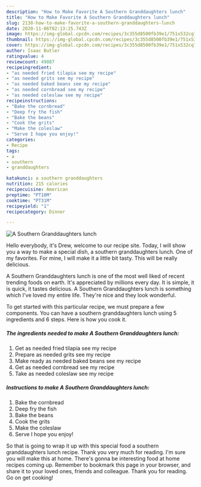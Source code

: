 ```yaml
---
description: "How to Make Favorite A Southern Granddaughters lunch"
title: "How to Make Favorite A Southern Granddaughters lunch"
slug: 2138-how-to-make-favorite-a-southern-granddaughters-lunch
date: 2020-11-06T02:13:25.743Z
image: https://img-global.cpcdn.com/recipes/3c355d8500fb39e1/751x532cq70/a-southern-granddaughters-lunch-recipe-main-photo.jpg
thumbnail: https://img-global.cpcdn.com/recipes/3c355d8500fb39e1/751x532cq70/a-southern-granddaughters-lunch-recipe-main-photo.jpg
cover: https://img-global.cpcdn.com/recipes/3c355d8500fb39e1/751x532cq70/a-southern-granddaughters-lunch-recipe-main-photo.jpg
author: Isaac Butler
ratingvalue: 4
reviewcount: 49887
recipeingredient:
- "as needed fried tilapia see my recipe"
- "as needed grits see my recipe"
- "as needed baked beans see my recipe"
- "as needed cornbread see my recipe"
- "as needed coleslaw see my recipe"
recipeinstructions:
- "Bake the cornbread"
- "Deep fry the fish"
- "Bake the beans"
- "Cook the grits"
- "Make the coleslaw"
- "Serve I hope you enjoy!"
categories:
- Recipe
tags:
- a
- southern
- granddaughters

katakunci: a southern granddaughters 
nutrition: 215 calories
recipecuisine: American
preptime: "PT10M"
cooktime: "PT31M"
recipeyield: "1"
recipecategory: Dinner

---
```



![A Southern Granddaughters lunch](https://img-global.cpcdn.com/recipes/3c355d8500fb39e1/751x532cq70/a-southern-granddaughters-lunch-recipe-main-photo.jpg)

Hello everybody, it's Drew, welcome to our recipe site. Today, I will show you a way to make a special dish, a southern granddaughters lunch. One of my favorites. For mine, I will make it a little bit tasty. This will be really delicious.

A Southern Granddaughters lunch is one of the most well liked of recent trending foods on earth. It's appreciated by millions every day. It is simple, it is quick, it tastes delicious. A Southern Granddaughters lunch is something which I've loved my entire life. They're nice and they look wonderful.




To get started with this particular recipe, we must prepare a few components. You can have a southern granddaughters lunch using 5 ingredients and 6 steps. Here is how you cook it.

<!--inarticleads1-->

##### The ingredients needed to make A Southern Granddaughters lunch:

1. Get as needed fried tilapia see my recipe
1. Prepare as needed grits see my recipe
1. Make ready as needed baked beans see my recipe
1. Get as needed cornbread see my recipe
1. Take as needed coleslaw see my recipe




<!--inarticleads2-->

##### Instructions to make A Southern Granddaughters lunch:

1. Bake the cornbread
1. Deep fry the fish
1. Bake the beans
1. Cook the grits
1. Make the coleslaw
1. Serve I hope you enjoy!




So that is going to wrap it up with this special food a southern granddaughters lunch recipe. Thank you very much for reading. I'm sure you will make this at home. There's gonna be interesting food at home recipes coming up. Remember to bookmark this page in your browser, and share it to your loved ones, friends and colleague. Thank you for reading. Go on get cooking!
